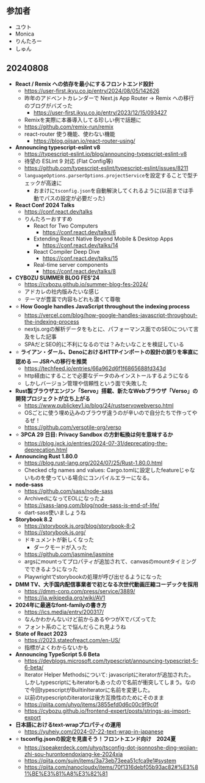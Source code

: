 ## 参加者

- ユウト
- Monica
- りんたろー
- しゅん

## 20240808

- **React / Remix への依存を最小にするフロントエンド設計**
  - https://user-first.ikyu.co.jp/entry/2024/08/05/142626
  - 昨年のアドベントカレンダーで Next.js App Router -> Remix への移行のブログがバズった
    - https://user-first.ikyu.co.jp/entry/2023/12/15/093427
  - Remixを実際に本番導入してる珍しい例で話題に
  - https://github.com/remix-run/remix
  - react-router 使う機能、使わない機能
    - https://blog.ojisan.io/react-router-using/
- **Announcing typescript-eslint v8**
  - https://typescript-eslint.io/blog/announcing-typescript-eslint-v8
  - 待望の ESLint 9 対応 (Flat Config等)
  - https://github.com/typescript-eslint/typescript-eslint/issues/8211
  - `languageOptions.parserOptions.projectService`を設定することで型チェックが高速に
    - おまけに`tsconfig.json`を自動解決してくれるように(以前までは手動でパスの設定が必要だった)
- **React Conf 2024 Talks**
  - https://conf.react.dev/talks
  - りんたろーおすすめ
    - React for Two Computers
      - https://conf.react.dev/talks/6
    - Extending React Native Beyond Mobile & Desktop Apps
      - https://conf.react.dev/talks/14
    - React Compiler Deep Dive
      - https://conf.react.dev/talks/15
    - Real-time server components
      - https://conf.react.dev/talks/8
- **CYBOZU SUMMER BLOG FES'24**
  - https://cybozu.github.io/summer-blog-fes-2024/
  - アドカレの社内版みたいな感じ
  - テーマが豊富で内容もどれも濃くて尊敬
- ⭐️ **How Google handles JavaScript throughout the indexing process**
  - https://vercel.com/blog/how-google-handles-javascript-throughout-the-indexing-process
  - nextjs.orgの解析データをもとに、パフォーマンス面でのSEOについて言及をした記事
  - SPAだとSEO的に不利になるのでは？みたいなことを検証している
- ⭐️ **ライアン・ダール、DenoにおけるHTTPインポートの設計の誤りを率直に認める — JSRへの移行を推奨**
  - https://techfeed.io/entries/66a962d6f1f6865688fd343d
  - http経由にすることで必要なデータのみインストールするようになる
  - しかしバージョン管理や信頼性という面で失敗した
- **Rust製ブラウザエンジン「Servo」搭載、新たなWebブラウザ「Verso」の開発プロジェクトが立ち上がる**
  - https://www.publickey1.jp/blog/24/rustservowebverso.html
  - OSごとに使う埋め込みのブラウザ違うのが辛いので自分たちで作ってやるぜ！
  - https://github.com/versotile-org/verso
- ⭐️ **3PCA 29 日目: Privacy Sandbox の方針転換は何を意味するか**
  - https://blog.jxck.io/entries/2024-07-31/deprecating-the-deprecation.html
- **Announcing Rust 1.80.0**
  - https://blog.rust-lang.org/2024/07/25/Rust-1.80.0.html
  - Checked cfg names and values: Cargo.tomlに設定したfeatureじゃないものを使っている場合にコンパイルエラーになる。
- **node-sass**
  - https://github.com/sass/node-sass
  - ArchivedになってEOLになったよ
  - https://sass-lang.com/blog/node-sass-is-end-of-life/
  - dart-sass使いましょうね
- **Storybook 8.2**
  - https://storybook.js.org/blog/storybook-8-2
  - https://storybook.js.org/
  - ドキュメントが新しくなった
    - ダークモードが入った
  - https://github.com/jasmine/jasmine
  - argsにmountってプロパティが追加されて、canvasのmountタイミングでできるようになった
  - Playwrightでstorybookの処理が呼び出せるようになった
- **DMM TV、大手国内配信事業者で初となる次世代動画圧縮コーデックを採用**
  - https://dmm-corp.com/press/service/3889/
  - https://ja.wikipedia.org/wiki/AV1
- **2024年に最適なfont-familyの書き方**
  - https://ics.media/entry/200317/
  - なんかわかんないけど前からあるやつがXでバズってた
  - フォント系のことで悩んだらこれ見ようね
- **State of React 2023**
  - https://2023.stateofreact.com/en-US/
  - 指標がよくわからないかも
- **Announcing TypeScript 5.6 Beta**
  - https://devblogs.microsoft.com/typescript/announcing-typescript-5-6-beta/
  - Iterator Helper Methodsについて: javascriptにiteratorが追加された。しかしtypescriptにもiteratorもあったので名前が衝突してしまう。なので今回typescriptがBuiltinIteratorに名前を変更した。
   - 以前のtypescriptのiteratorは後方互換性のためにそのまま
  - https://qiita.com/uhyo/items/3855efd0d6c00c9f9c0f
  - https://cybozu.github.io/frontend-expert/posts/strings-as-import-export
- **日本語におけるtext-wrapプロパティの運用**
  - https://yuheiy.com/2024-07-22-text-wrap-in-japanese
- ⭐️ **tsconfig.jsonの設定を見直そう！フロントエンド向け　2024夏**
  - https://speakerdeck.com/uhyo/tsconfig-dot-jsonnoshe-ding-wojian-zhi-sou-hurontoendoxiang-ke-2024xia
  - https://qiita.com/suin/items/3a73eb73eea51cfca9e1#system
  - https://qiita.com/nanocloudx/items/70f1316debf05b93ac82#%E3%81%BE%E3%81%A8%E3%82%81
